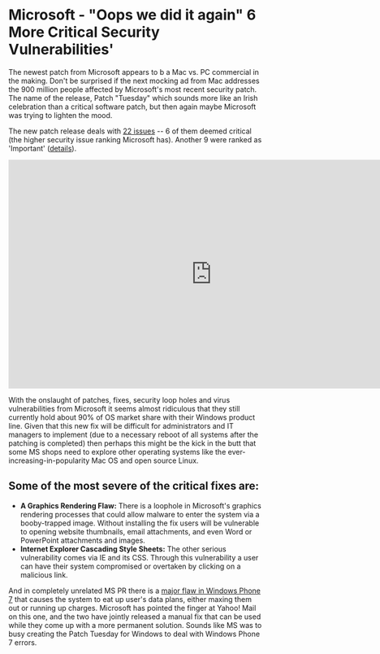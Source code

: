 # Microsoft - "Oops we did it again" 6 More Critical Security Vulnerabilities'

The newest patch from Microsoft appears to b a Mac vs. PC commercial in the making. Don't be surprised if the next mocking ad from Mac addresses the 900 million people affected by Microsoft's most recent security patch. The name of the release, Patch "Tuesday" which sounds more like an Irish celebration than a critical software patch, but then again maybe Microsoft was trying to lighten the mood. 

The new patch release deals with <a href="http://pcsupport.about.com/b/2011/02/08/patch-tuesday-february-2011-12-updates-correcting-22-security-issues.htm">22 issues</a> -- 6 of them deemed critical (the higher security issue ranking Microsoft has). Another 9 were ranked as 'Important' (<a href="http://www.microsoft.com/technet/security/bulletin/ms11-feb.mspx">details</a>).

<iframe width="800" height="450" src="https://www.youtube.com/embed/VuqZ8AqmLPY" title="YouTube video player" frameborder="0" allow="accelerometer; autoplay; clipboard-write; encrypted-media; gyroscope; picture-in-picture; web-share" referrerpolicy="strict-origin-when-cross-origin" allowfullscreen></iframe>

With the onslaught of patches, fixes, security loop holes and virus vulnerabilities from Microsoft it seems almost ridiculous that they still currently hold about 90% of OS market share with their Windows product line. Given that this new fix will be difficult for administrators and IT managers to implement (due to a necessary reboot of all systems after the patching is completed) then perhaps this might be the kick in the butt that some MS shops need to explore other operating systems like the ever-increasing-in-popularity Mac OS and open source Linux.

## Some of the most severe of the critical fixes are:

* <strong>A Graphics Rendering Flaw:</strong> There is a loophole in Microsoft's graphics rendering processes that could allow malware to enter the system via a booby-trapped image. Without installing the fix users will be vulnerable to opening website thumbnails, email attachments, and even Word or PowerPoint attachments and images.<br />
* <strong>Internet Explorer Cascading Style Sheets:</strong> The other serious vulnerability comes via IE and its CSS. Through this vulnerability a user can have their system compromised or overtaken by clicking on a malicious link. 

And in completely unrelated MS PR there is a <a href="http://www.engadget.com/2011/02/01/windows-phone-7-phantom-data-leaker-unmasked-as-yahoo-mail-fi/">major flaw in Windows Phone 7</a> that causes the system to eat up user's data plans, either maxing them out or running up charges. Microsoft has pointed the finger at Yahoo! Mail on this one, and the two have jointly released a manual fix that can be used while they come up with a more permanent solution. Sounds like MS was to busy creating the Patch Tuesday for Windows to deal with Windows Phone 7 errors.
